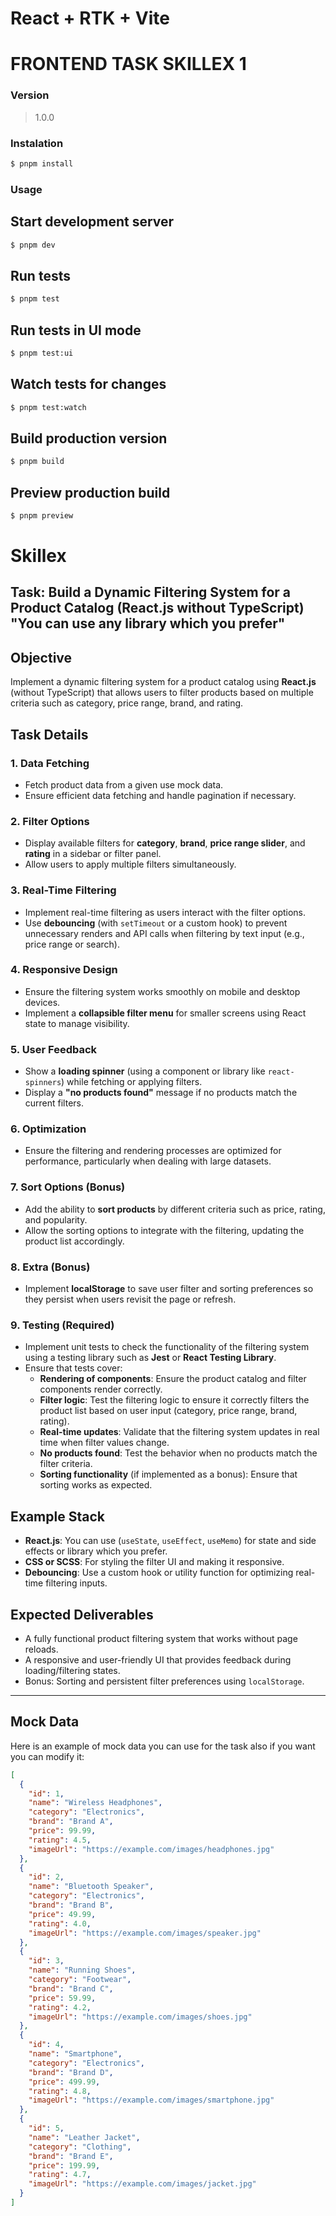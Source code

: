 # React + RTK + Vite

# FRONTEND TASK SKILLEX 1

### Version

> 1.0.0

### Instalation

```bash
$ pnpm install
```

### Usage

## Start development server

```bash
$ pnpm dev
```

## Run tests

```bash
$ pnpm test
```

## Run tests in UI mode

```bash
$ pnpm test:ui
```

## Watch tests for changes

```bash
$ pnpm test:watch
```

## Build production version

```bash
$ pnpm build
```

## Preview production build

```bash
$ pnpm preview
```

# Skillex

## Task: Build a Dynamic Filtering System for a Product Catalog (React.js without TypeScript) "You can use any library which you prefer"

## Objective

Implement a dynamic filtering system for a product catalog using **React.js** (without TypeScript) that allows users to filter products based on multiple criteria such as category, price range, brand, and rating.

## Task Details

### 1. Data Fetching

- Fetch product data from a given use mock data.
- Ensure efficient data fetching and handle pagination if necessary.

### 2. Filter Options

- Display available filters for **category**, **brand**, **price range slider**, and **rating** in a sidebar or filter panel.
- Allow users to apply multiple filters simultaneously.

### 3. Real-Time Filtering

- Implement real-time filtering as users interact with the filter options.
- Use **debouncing** (with `setTimeout` or a custom hook) to prevent unnecessary renders and API calls when filtering by text input (e.g., price range or search).

### 4. Responsive Design

- Ensure the filtering system works smoothly on mobile and desktop devices.
- Implement a **collapsible filter menu** for smaller screens using React state to manage visibility.

### 5. User Feedback

- Show a **loading spinner** (using a component or library like `react-spinners`) while fetching or applying filters.
- Display a **"no products found"** message if no products match the current filters.

### 6. Optimization

- Ensure the filtering and rendering processes are optimized for performance, particularly when dealing with large datasets.

### 7. Sort Options (Bonus)

- Add the ability to **sort products** by different criteria such as price, rating, and popularity.
- Allow the sorting options to integrate with the filtering, updating the product list accordingly.

### 8. Extra (Bonus)

- Implement **localStorage** to save user filter and sorting preferences so they persist when users revisit the page or refresh.

### 9. Testing (Required)

- Implement unit tests to check the functionality of the filtering system using a testing library such as **Jest** or **React Testing Library**.
- Ensure that tests cover:
  - **Rendering of components**: Ensure the product catalog and filter components render correctly.
  - **Filter logic**: Test the filtering logic to ensure it correctly filters the product list based on user input (category, price range, brand, rating).
  - **Real-time updates**: Validate that the filtering system updates in real time when filter values change.
  - **No products found**: Test the behavior when no products match the filter criteria.
  - **Sorting functionality** (if implemented as a bonus): Ensure that sorting works as expected.

## Example Stack

- **React.js**: You can use (`useState`, `useEffect`, `useMemo`) for state and side effects or library which you prefer.
- **CSS or SCSS**: For styling the filter UI and making it responsive.
- **Debouncing**: Use a custom hook or utility function for optimizing real-time filtering inputs.

## Expected Deliverables

- A fully functional product filtering system that works without page reloads.
- A responsive and user-friendly UI that provides feedback during loading/filtering states.
- Bonus: Sorting and persistent filter preferences using `localStorage`.

---

## Mock Data

Here is an example of mock data you can use for the task also if you want you can modify it:

```json
[
  {
    "id": 1,
    "name": "Wireless Headphones",
    "category": "Electronics",
    "brand": "Brand A",
    "price": 99.99,
    "rating": 4.5,
    "imageUrl": "https://example.com/images/headphones.jpg"
  },
  {
    "id": 2,
    "name": "Bluetooth Speaker",
    "category": "Electronics",
    "brand": "Brand B",
    "price": 49.99,
    "rating": 4.0,
    "imageUrl": "https://example.com/images/speaker.jpg"
  },
  {
    "id": 3,
    "name": "Running Shoes",
    "category": "Footwear",
    "brand": "Brand C",
    "price": 59.99,
    "rating": 4.2,
    "imageUrl": "https://example.com/images/shoes.jpg"
  },
  {
    "id": 4,
    "name": "Smartphone",
    "category": "Electronics",
    "brand": "Brand D",
    "price": 499.99,
    "rating": 4.8,
    "imageUrl": "https://example.com/images/smartphone.jpg"
  },
  {
    "id": 5,
    "name": "Leather Jacket",
    "category": "Clothing",
    "brand": "Brand E",
    "price": 199.99,
    "rating": 4.7,
    "imageUrl": "https://example.com/images/jacket.jpg"
  }
]
```
